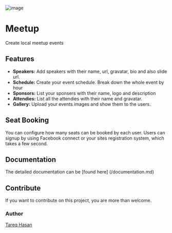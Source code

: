 ![image](http://i.imgur.com/r9uAQ7C.png)

Meetup
====================

Create local meetup events 


## Features
* **Speakers:** Add speakers with their name, url, gravatar, bio and also slide url.
* **Schedule:** Create your event schedule. Break down the whole event by hour
* **Sponsors:** List your sponsers with their name, logo and description
* **Attendies:** List all the attendies with their name and gravatar.
* **Gallery:** Upload your events images and show them to the users.

## Seat Booking

You can configure how many seats can be booked by each user. Users can signup by using Facebook connect or your sites registration system, which takes a few second.

## Documentation

The detailed documentation can be [found here] (/documentation.md)

## Contribute
If you want to contribute on this project, you are more than welcome.

### Author
[Tareq Hasan](http://tareq.wedevs.com)

